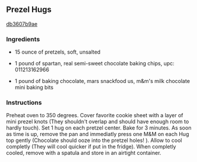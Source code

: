## Prezel Hugs

[db3607b9ae](http://www.food.com/recipe/prezel-hugs-440213)

### Ingredients

 - 15 ounce of pretzels, soft, unsalted

 - 1 pound of spartan, real semi-sweet chocolate baking chips, upc: 011213162966

 - 1 pound of baking chocolate, mars snackfood us, m&m's milk chocolate mini baking bits

### Instructions

Preheat oven to 350 degrees. Cover favorite cookie sheet with a layer of mini prezel knots (They shouldn't overlap and should have enough room to hardly touch). Set 1 hug on each pretzel center. Bake for 3 minutes. As soon as time is up, remove the pan and immediatly press one M&M on each Hug top gently (Chocolate should ooze into the pretzel holes! ). Allow to cool completly (They will cool quicker if put in the fridge). When completly cooled, remove with a spatula and store in an airtight container.